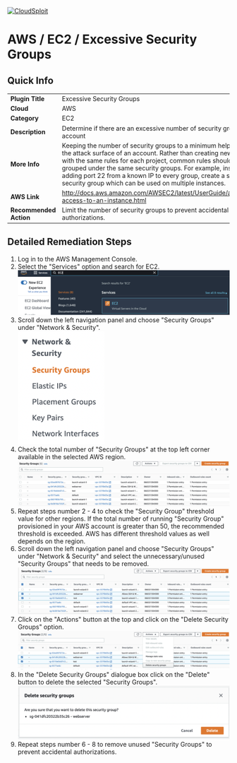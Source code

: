 [![CloudSploit](https://cloudsploit.com/img/logo-new-big-text-100.png "CloudSploit")](https://cloudsploit.com)

# AWS / EC2 / Excessive Security Groups

## Quick Info

| | |
|-|-|
| **Plugin Title** | Excessive Security Groups |
| **Cloud** | AWS |
| **Category** | EC2 |
| **Description** | Determine if there are an excessive number of security groups in the account |
| **More Info** | Keeping the number of security groups to a minimum helps reduce the attack surface of an account. Rather than creating new groups with the same rules for each project, common rules should be grouped under the same security groups. For example, instead of adding port 22 from a known IP to every group, create a single "SSH" security group which can be used on multiple instances. |
| **AWS Link** | http://docs.aws.amazon.com/AWSEC2/latest/UserGuide/authorizing-access-to-an-instance.html |
| **Recommended Action** | Limit the number of security groups to prevent accidental authorizations. |

## Detailed Remediation Steps
1. Log in to the AWS Management Console.
2. Select the "Services" option and search for EC2. </br> <img src="/resources/aws/ec2/excessive-security-groups/step2.png"/>
3. Scroll down the left navigation panel and choose "Security Groups" under "Network & Security".</br>  <img src="/resources/aws/ec2/excessive-security-groups/step3.png"/>
4. Check the total number of "Security Groups" at the top left corner available in the selected AWS region. </br>  <img src="/resources/aws/ec2/excessive-security-groups/step4.png"/>
5. Repeat steps number 2 - 4 to check the "Security Group" threshold value for other regions. If the total number of running "Security Group" provisioned in your AWS account is greater than 50, the recommended threshold is exceeded. AWS has different threshold values as well depends on the region. </br>
6. Scroll down the left navigation panel and choose "Security Groups" under "Network & Security" and select the unnecessary/unused "Security Groups" that needs to be removed.</br>  <img src="/resources/aws/ec2/excessive-security-groups/step6.png"/>
7. Click on the "Actions" button at the top and click on the "Delete Security Groups" option. </br>  <img src="/resources/aws/ec2/excessive-security-groups/step7.png"/>
8. In the "Delete Security Groups" dialogue box click on the "Delete" button to delete the selected "Security Groups".</br>  <img src="/resources/aws/ec2/excessive-security-groups/step8.png"/>
9. Repeat steps number 6 - 8 to remove unused "Security Groups" to prevent accidental authorizations. </br>
